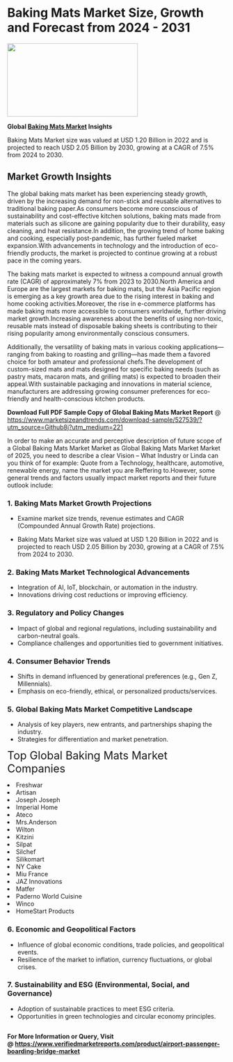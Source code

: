 <H1>Baking Mats Market Size, Growth and Forecast from 2024 - 2031</H1><img class="aligncenter size-medium wp-image-584254" src="https://thirdeyenews.in/wp-content/uploads/2024/09/Global-Market-Research-300x168.jpeg" alt="" width="300" height="168" /><p><strong>Global&nbsp;<a href="https://www.marketsizeandtrends.com/download-sample/527539/?utm_source=Github8j?utm_medium=221">Baking Mats Market</a> Insights</strong></p><p>Baking Mats Market size was valued at USD 1.20 Billion in 2022 and is projected to reach USD 2.05 Billion by 2030, growing at a CAGR of 7.5% from 2024 to 2030.</p><p><h2>Market Growth Insights</h2> <p>The global baking mats market has been experiencing steady growth, driven by the increasing demand for non-stick and reusable alternatives to traditional baking paper.As consumers become more conscious of sustainability and cost-effective kitchen solutions, baking mats made from materials such as silicone are gaining popularity due to their durability, easy cleaning, and heat resistance.In addition, the growing trend of home baking and cooking, especially post-pandemic, has further fueled market expansion.With advancements in technology and the introduction of eco-friendly products, the market is projected to continue growing at a robust pace in the coming years.</p> <p>The baking mats market is expected to witness a compound annual growth rate (CAGR) of approximately 7% from 2023 to 2030.North America and Europe are the largest markets for baking mats, but the Asia Pacific region is emerging as a key growth area due to the rising interest in baking and home cooking activities.Moreover, the rise in e-commerce platforms has made baking mats more accessible to consumers worldwide, further driving market growth.Increasing awareness about the benefits of using non-toxic, reusable mats instead of disposable baking sheets is contributing to their rising popularity among environmentally conscious consumers.</p> <p>Additionally, the versatility of baking mats in various cooking applications—ranging from baking to roasting and grilling—has made them a favored choice for both amateur and professional chefs.The development of custom-sized mats and mats designed for specific baking needs (such as pastry mats, macaron mats, and grilling mats) is expected to broaden their appeal.With sustainable packaging and innovations in material science, manufacturers are addressing growing consumer preferences for eco-friendly and health-conscious kitchen products.</p> <p><span class=""><strong>Download Full PDF Sample Copy of Global Baking Mats Market Report</strong> @ <a href="https://www.marketsizeandtrends.com/download-sample/527539/?utm_source=Github8j?utm_medium=221" target="_blank">https://www.marketsizeandtrends.com/download-sample/527539/?utm_source=Github8j?utm_medium=221</a></span></p><p>In order to make an accurate and perceptive description of future scope of a Global&nbsp;Baking Mats Market Market as Global&nbsp;Baking Mats Market Market of 2025, you need to describe a clear Vision &ndash; What Industry or Linda can you think of for example: Quote from a Technology, healthcare, automotive, renewable energy, name the market you are Reffering to.However, some general trends and factors usually impact market reports and their future outlook include:</p><h3>1.&nbsp;<strong>Baking Mats Market Growth Projections</strong></h3><ul><li>Examine market size trends, revenue estimates and CAGR (Compounded Annual Growth Rate) projections.</li><li><p>Baking Mats Market size was valued at USD 1.20 Billion in 2022 and is projected to reach USD 2.05 Billion by 2030, growing at a CAGR of 7.5% from 2024 to 2030.</p></li></ul><h3>2.&nbsp;<strong>Baking Mats Market Technological Advancements</strong></h3><ul><li>Integration of AI, IoT, blockchain, or automation in the industry.</li><li>Innovations driving cost reductions or improving efficiency.</li></ul><h3>3.&nbsp;<strong>Regulatory and Policy Changes</strong></h3><ul><li>Impact of global and regional regulations, including sustainability and carbon-neutral goals.</li><li>Compliance challenges and opportunities tied to government initiatives.</li></ul><h3>4.&nbsp;<strong>Consumer Behavior Trends</strong></h3><ul><li>Shifts in demand influenced by generational preferences (e.g., Gen Z, Millennials).</li><li>Emphasis on eco-friendly, ethical, or personalized products/services.</li></ul><h3>5.&nbsp;<strong>Global Baking Mats Market Competitive Landscape</strong></h3><ul><li>Analysis of key players, new entrants, and partnerships shaping the industry.</li><li>Strategies for differentiation and market penetration.</li></ul><p data-pm-slice="1 1 []"><span style="color: inherit; font-family: inherit; font-size: 25px;">Top Global Baking Mats Market Companies</span></p><div class="" data-test-id=""><p><li>Freshwar</li><li> Artisan</li><li> Joseph Joseph</li><li> Imperial Home</li><li> Ateco</li><li> Mrs.Anderson</li><li> Wilton</li><li> Kitzini</li><li> Silpat</li><li> Silchef</li><li> Silikomart</li><li> NY Cake</li><li> Miu France</li><li> JAZ Innovations</li><li> Matfer</li><li> Paderno World Cuisine</li><li> Winco</li><li> HomeStart Products</li></p></div><h3>6.&nbsp;<strong>Economic and Geopolitical Factors</strong></h3><ul><li>Influence of global economic conditions, trade policies, and geopolitical events.</li><li>Resilience of the market to inflation, currency fluctuations, or global crises.</li></ul><h3>7.&nbsp;<strong>Sustainability and ESG (Environmental, Social, and Governance)</strong></h3><ul><li>Adoption of sustainable practices to meet ESG criteria.</li><li>Opportunities in green technologies and circular economy principles.</li></ul><h2><strong style="font-size: 14px;">For More Information or Query, Visit @&nbsp;</strong><a style="background-color: #ffffff; font-size: 14px;" href="https://www.marketsizeandtrends.com/report/baking-mats-market/" target="_blank">https://www.verifiedmarketreports.com/product/airport-passenger-boarding-bridge-market</a></h2>